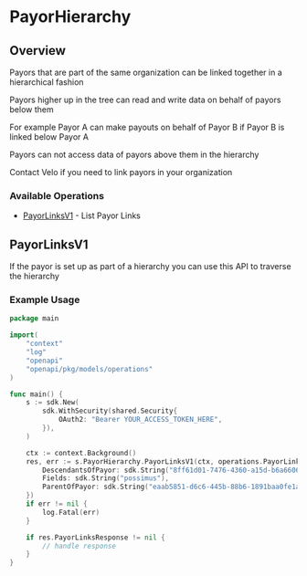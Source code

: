 # PayorHierarchy

## Overview

<p>Payors that are part of the same organization can be linked together in a hierarchical fashion</p>
<p>Payors higher up in the tree can read and write data on behalf of payors below them</p>
<p>For example Payor A can make payouts on behalf of Payor B if Payor B is linked below Payor A</p>
<p>Payors can not access data of payors above them in the hierarchy</p>
<p>Contact Velo if you need to link payors in your organization</p>


### Available Operations

* [PayorLinksV1](#payorlinksv1) - List Payor Links

## PayorLinksV1

<p>If the payor is set up as part of a hierarchy you can use this API to traverse the hierarchy</p>


### Example Usage

```go
package main

import(
	"context"
	"log"
	"openapi"
	"openapi/pkg/models/operations"
)

func main() {
    s := sdk.New(
        sdk.WithSecurity(shared.Security{
            OAuth2: "Bearer YOUR_ACCESS_TOKEN_HERE",
        }),
    )

    ctx := context.Background()
    res, err := s.PayorHierarchy.PayorLinksV1(ctx, operations.PayorLinksV1Request{
        DescendantsOfPayor: sdk.String("8ff61d01-7476-4360-a15d-b6a660659a1a"),
        Fields: sdk.String("possimus"),
        ParentOfPayor: sdk.String("eaab5851-d6c6-445b-88b6-1891baa0fe1a"),
    })
    if err != nil {
        log.Fatal(err)
    }

    if res.PayorLinksResponse != nil {
        // handle response
    }
}
```
